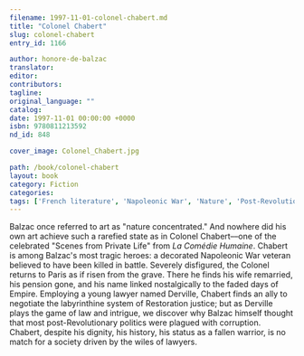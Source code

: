 ```yaml
---
filename: 1997-11-01-colonel-chabert.md
title: "Colonel Chabert"
slug: colonel-chabert
entry_id: 1166

author: honore-de-balzac
translator: 
editor: 
contributors: 
tagline: 
original_language: ""
catalog: 
date: 1997-11-01 00:00:00 +0000 
isbn: 9780811213592
nd_id: 848

cover_image: Colonel_Chabert.jpg

path: /book/colonel-chabert
layout: book
category: Fiction
categories: 
tags: ['French literature', 'Napoleonic War', 'Nature', 'Post-Revolutionary France', 'Social corruption', 'Tragedy', 'War trauma']
---
```

Balzac once referred to art as "nature concentrated." And nowhere did his own art achieve such a rarefied state as in Colonel Chabert––one of the celebrated "Scenes from Private Life" from *La Comédie Humaine*. Chabert is among Balzac's most tragic heroes: a decorated Napoleonic War veteran believed to have been killed in battle. Severely disfigured, the Colonel returns to Paris as if risen from the grave. There he finds his wife remarried, his pension gone, and his name linked nostalgically to the faded days of Empire. Employing a young lawyer named Derville, Chabert finds an ally to negotiate the labyrinthine system of Restoration justice; but as Derville plays the game of law and intrigue, we discover why Balzac himself thought that most post-Revolutionary politics were plagued with corruption. Chabert, despite his dignity, his history, his status as a fallen warrior, is no match for a society driven by the wiles of lawyers.





